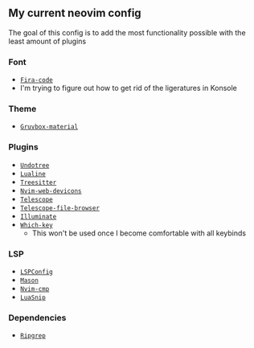 ## My current neovim config

The goal of this config is to add the most functionality possible with the least amount of plugins

### Font    

- [`Fira-code`](https://github.com/tonsky/FiraCode)
- I'm trying to figure out how to get rid of the ligeratures in Konsole

### Theme   

- [`Gruvbox-material`](https://github.com/sainnhe/gruvbox-material)   

### Plugins

- [`Undotree`](https://github.com/lukas-reineke/indent-blankline.nvim)    
- [`Lualine`](https://github.com/nvim-lualine/lualine.nvim)  
- [`Treesitter`](https://github.com/nvim-treesitter/nvim-treesitter)  
- [`Nvim-web-devicons`](https://github.com/nvim-tree/nvim-web-devicons)  
- [`Telescope`](https://github.com/nvim-telescope/telescope.nvim)   
- [`Telescope-file-browser`](https://github.com/nvim-telescope/telescope-file-browser.nvim)   
- [`Illuminate`](https://github.com/RRethy/vim-illuminate)  
- [`Which-key`](https://github.com/folke/which-key.nvim)   
    - This won't be used once I become comfortable with all keybinds

### LSP   

- [`LSPConfig`](https://github.com/neovim/nvim-lspconfig)    
- [`Mason`](https://github.com/williamboman/mason.nvim)    
- [`Nvim-cmp`](https://github.com/hrsh7th/nvim-cmp)    
- [`LuaSnip`](https://github.com/L3MON4D3/LuaSnip)    

### Dependencies

- [`Ripgrep`](https://github.com/BurntSushi/ripgrep)  
